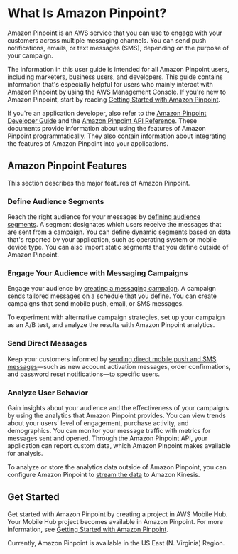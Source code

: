 # What Is Amazon Pinpoint?<a name="welcome"></a>

Amazon Pinpoint is an AWS service that you can use to engage with your customers across multiple messaging channels\. You can send push notifications, emails, or text messages \(SMS\), depending on the purpose of your campaign\.

The information in this user guide is intended for all Amazon Pinpoint users, including marketers, business users, and developers\. This guide contains information that's especially helpful for users who mainly interact with Amazon Pinpoint by using the AWS Management Console\. If you're new to Amazon Pinpoint, start by reading [Getting Started with Amazon Pinpoint](gettingstarted.md)\.

If you're an application developer, also refer to the [Amazon Pinpoint Developer Guide](http://docs.aws.amazon.com/pinpoint/latest/developerguide/) and the [Amazon Pinpoint API Reference](http://docs.aws.amazon.com/pinpoint/latest/apireference/)\. These documents provide information about using the features of Amazon Pinpoint programmatically\. They also contain information about integrating the features of Amazon Pinpoint into your applications\.

## Amazon Pinpoint Features<a name="welcome-features"></a>

This section describes the major features of Amazon Pinpoint\.

### Define Audience Segments<a name="welcome-segments"></a>

Reach the right audience for your messages by [defining audience segments](segments.md)\. A segment designates which users receive the messages that are sent from a campaign\. You can define dynamic segments based on data that's reported by your application, such as operating system or mobile device type\. You can also import static segments that you define outside of Amazon Pinpoint\.

### Engage Your Audience with Messaging Campaigns<a name="welcome-campaigns"></a>

Engage your audience by [creating a messaging campaign](campaigns.md)\. A campaign sends tailored messages on a schedule that you define\. You can create campaigns that send mobile push, email, or SMS messages\.

To experiment with alternative campaign strategies, set up your campaign as an A/B test, and analyze the results with Amazon Pinpoint analytics\.

### Send Direct Messages<a name="welcome-transactional"></a>

Keep your customers informed by [sending direct mobile push and SMS messages](messages.md)—such as new account activation messages, order confirmations, and password reset notifications—to specific users\.

### Analyze User Behavior<a name="welcome-analyze"></a>

Gain insights about your audience and the effectiveness of your campaigns by using the analytics that Amazon Pinpoint provides\. You can view trends about your users' level of engagement, purchase activity, and demographics\. You can monitor your message traffic with metrics for messages sent and opened\. Through the Amazon Pinpoint API, your application can report custom data, which Amazon Pinpoint makes available for analysis\.

To analyze or store the analytics data outside of Amazon Pinpoint, you can configure Amazon Pinpoint to [stream the data](analytics-streaming.md) to Amazon Kinesis\.

## Get Started<a name="welcome-getstarted"></a>

Get started with Amazon Pinpoint by creating a project in AWS Mobile Hub\. Your Mobile Hub project becomes available in Amazon Pinpoint\. For more information, see [Getting Started with Amazon Pinpoint](gettingstarted.md)\. 

Currently, Amazon Pinpoint is available in the US East \(N\. Virginia\) Region\.